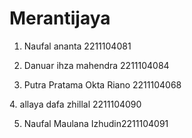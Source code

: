 # Merantijaya
1. Naufal ananta 2211104081

2. Danuar ihza mahendra 2211104084

3. Putra Pratama Okta Riano 2211104068

4. allaya dafa zhillal 2211104090

5. Naufal Maulana Izhudin2211104091
